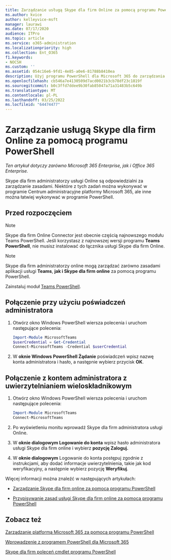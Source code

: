 ```yaml
---
title: Zarządzanie usługą Skype dla firm Online za pomocą programu PowerShell
ms.author: kvice
author: kelleyvice-msft
manager: laurawi
ms.date: 07/17/2020
audience: ITPro
ms.topic: article
ms.service: o365-administration
ms.localizationpriority: high
ms.collection: Ent_O365
f1.keywords:
- NOCSH
ms.custom: ''
ms.assetid: 054c16e6-9fd1-4e85-a0e6-81788b8410ea
description: Użyj programu PowerShell dla Microsoft 365 do zarządzania Skype dla firm online, zasadami dla  użytkownika i ustawieniami spotkania.
ms.openlocfilehash: cb546a7e4130509d7acd0021b3cb78df23c1819f
ms.sourcegitcommit: b0c3ffd7ddee9b30fab85047a71a31483b5c649b
ms.translationtype: MT
ms.contentlocale: pl-PL
ms.lasthandoff: 03/25/2022
ms.locfileid: "64474477"
---
```

# <a name="manage-skype-for-business-online-with-powershell"></a>Zarządzanie usługą Skype dla firm Online za pomocą programu PowerShell

*Ten artykuł dotyczy zarówno Microsoft 365 Enterprise, jak i Office 365 Enterprise.*

Skype dla firm administratorzy usługi Online są odpowiedzialni za zarządzanie zasadami. Niektóre z tych zadań można wykonywać w programie Centrum administracyjne platformy Microsoft 365, ale inne można łatwiej wykonywać w programie PowerShell.

## <a name="before-you-start"></a>Przed rozpoczęciem

> [!NOTE]
> Skype dla firm Online Connector jest obecnie częścią najnowszego modułu Teams PowerShell. Jeśli korzystasz z najnowszej wersji programu **Teams PowerShell**, nie musisz instalować do łącznika usługi Skype dla firm Online.

> [!NOTE]
> Skype dla firm administratorzy online mogą zarządzać zarówno zasadami aplikacji usługi **Teams**, **jak i Skype dla firm online** za pomocą programu PowerShell.

Zainstaluj moduł [Teams PowerShell](/microsoftteams/teams-powershell-install).

## <a name="connect-using-admin-credentials"></a>Połączenie przy użyciu poświadczeń administratora

1. Otwórz okno Windows PowerShell wiersza polecenia i uruchom następujące polecenia:

   ```powershell
   Import-Module MicrosoftTeams
   $userCredential = Get-Credential
   Connect-MicrosoftTeams -Credential $userCredential
   ```

2. W **oknie Windows PowerShell Żądanie** poświadczeń wpisz nazwę konta administratora i hasło, a następnie wybierz przycisk **OK**.

## <a name="connect-using-an-admin-account-with-multi-factor-authentication"></a>Połączenie z kontem administratora z uwierzytelnianiem wieloskładnikowym

1. Otwórz okno Windows PowerShell wiersza polecenia i uruchom następujące polecenia:

   ```powershell
   Import-Module MicrosoftTeams
   Connect-MicrosoftTeams
   ```

2. Po wyświetleniu monitu wprowadź Skype dla firm administratora usługi Online.

3. W **oknie dialogowym Logowanie do konta** wpisz hasło administratora usługi Skype dla firm online i wybierz **pozycję Zaloguj.**

4. W **oknie dialogowym** Logowanie do konta postępuj zgodnie z instrukcjami, aby dodać informacje uwierzytelnienia, takie jak kod weryfikacyjny, a następnie wybierz pozycję **Weryfikuj**.

Więcej informacji można znaleźć w następujących artykułach:

- [Zarządzanie Skype dla firm online za pomocą programu PowerShell](manage-skype-for-business-online-policies-with-microsoft-365-powershell.md)

- [Przypisywanie zasad usługi Skype dla firm online za pomocą programu PowerShell](assign-per-user-skype-for-business-online-policies-with-microsoft-365-powershell.md)

## <a name="see-also"></a>Zobacz też

[Zarządzanie platformą Microsoft 365 za pomocą programu PowerShell](manage-microsoft-365-with-microsoft-365-powershell.md)

[Wprowadzenie z programem PowerShell dla Microsoft 365](getting-started-with-microsoft-365-powershell.md)

[Skype dla firm poleceń cmdlet programu PowerShell](/powershell/module/skype/)
